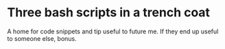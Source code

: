# Three bash scripts in a trench coat
A home for code snippets and tip useful to future me. If they end up useful to someone else, bonus.
